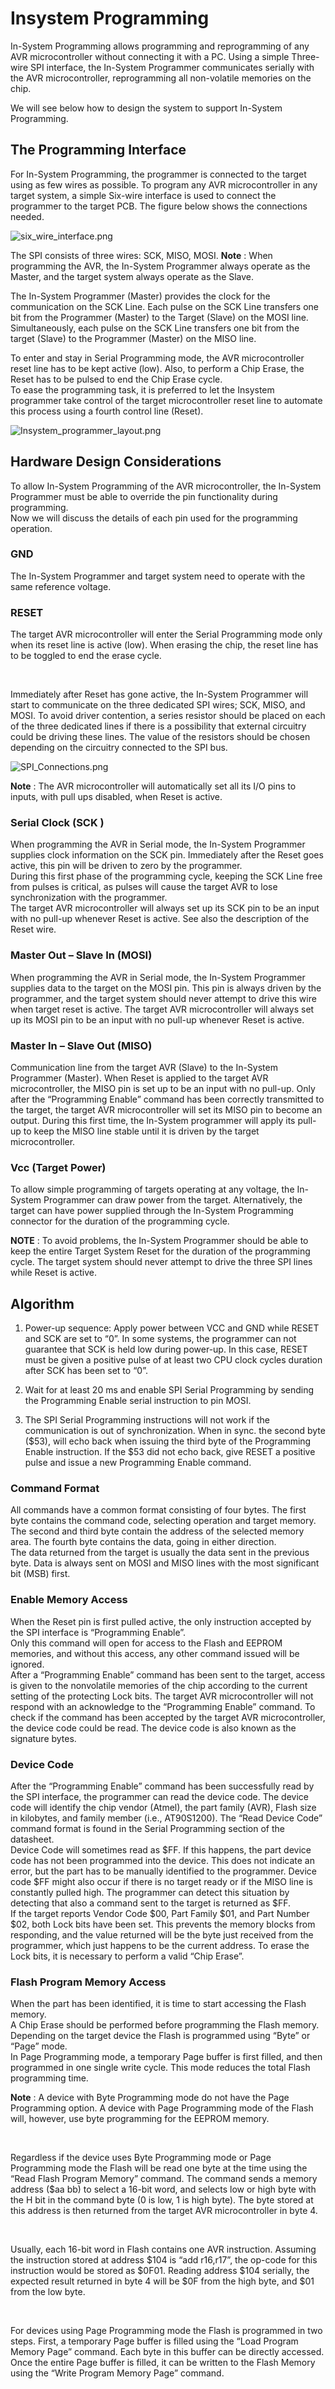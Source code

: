 # Insystem Programming 

In-System Programming allows programming and reprogramming of any AVR microcontroller without connecting it with a PC. Using a simple Three-wire SPI interface, the In-System Programmer communicates serially with the AVR microcontroller, reprogramming all non-volatile memories on the chip. 

We will see below how to design the system to support In-System Programming.

## The Programming Interface

For In-System Programming, the programmer is connected to the target using as few wires as possible. To program any AVR microcontroller in any target system, a simple Six-wire interface is used to connect the programmer to the target PCB. The figure below shows the connections needed.

![six_wire_interface.png](https://github.com/sabSAThai/Advitiya/blob/master/images/six_wire_interface.png)

The SPI consists of three wires: SCK, MISO, MOSI.
**Note** : When programming the AVR, the In-System Programmer always operate as the Master, and the target system always operate as the Slave. 

The In-System Programmer (Master) provides the clock for the communication on the SCK Line. Each pulse on the SCK Line transfers one bit from the Programmer (Master) to the Target (Slave) on the MOSI line. Simultaneously, each pulse on the SCK Line transfers one bit from the target (Slave) to the Programmer (Master) on the MISO line.
</br>

To enter and stay in Serial Programming mode, the AVR microcontroller reset line has to be kept active (low).
Also, to perform a Chip Erase, the Reset has to be pulsed to end the Chip Erase cycle.
</br>
To ease the programming task, it is preferred to let the Insystem programmer take control of the target microcontroller reset line to automate this process using a fourth control line (Reset).

![Insystem_programmer_layout.png](https://github.com/sabSAThai/Advitiya/blob/master/images/Insystem_programmer_layout.png)

## Hardware Design Considerations
To allow In-System Programming of the AVR microcontroller, the In-System Programmer must be able to
override the pin functionality during programming. 
</br>
Now we will discuss the details of each pin used for the programming operation.

### GND
The In-System Programmer and target system need to operate with the same reference voltage.

### RESET
The target AVR microcontroller will enter the Serial Programming mode only when its reset line is active (low).
When erasing the chip, the reset line has to be toggled to end the erase cycle.

</br>

Immediately after Reset has gone active, the In-System Programmer will start to communicate on the
three dedicated SPI wires; SCK, MISO, and MOSI. To avoid driver contention, a series resistor should be
placed on each of the three dedicated lines if there is a possibility that external circuitry could be driving
these lines. The value of the resistors should be chosen depending on the circuitry connected to the SPI
bus.

![SPI_Connections.png](https://github.com/sabSAThai/Advitiya/blob/master/images/SPI_Connections.png)


**Note** : The AVR microcontroller will automatically set all its I/O pins to inputs, with pull ups disabled,
when Reset is active. 

### Serial Clock (SCK )
When programming the AVR in Serial mode, the In-System Programmer supplies clock information on the
SCK pin. Immediately after the Reset goes active, this pin will be driven to zero by the programmer.
</br>
During this first phase of the programming cycle, keeping the SCK Line free from pulses is critical, as pulses will cause the target AVR to lose synchronization with the programmer.
</br>
The target AVR microcontroller will always set up its SCK pin to be an input with no pull-up whenever
Reset is active. See also the description of the Reset wire.

### Master Out – Slave In (MOSI)
When programming the AVR in Serial mode, the In-System Programmer supplies data to the target on
the MOSI pin. This pin is always driven by the programmer, and the target system should never attempt
to drive this wire when target reset is active.
The target AVR microcontroller will always set up its MOSI pin to be an input with no pull-up whenever
Reset is active.


### Master In – Slave Out (MISO)
Communication line from the target AVR (Slave) to the In-System Programmer (Master). 
When Reset is applied to the target AVR microcontroller, the MISO pin is set up to be an input with no
pull-up. Only after the “Programming Enable” command has been correctly transmitted to the target, the
target AVR microcontroller will set its MISO pin to become an output. During this first time, the In-System
programmer will apply its pull-up to keep the MISO line stable until it is driven by the target
microcontroller.

### Vcc (Target Power)
To allow simple programming of targets operating at any voltage, the In-System Programmer can draw power from the
target. Alternatively, the target can have power supplied through the In-System Programming connector for the duration of the programming cycle.

**NOTE** : To avoid problems, the In-System Programmer should be able to keep the entire Target System Reset for
the duration of the programming cycle. The target system should never attempt to drive the three SPI
lines while Reset is active.



## Algorithm

1. Power-up sequence:
Apply power between VCC and GND while RESET and SCK are set to “0”. In some systems, the programmer can not guarantee that SCK is held low during power-up. In this case, RESET must be given a positive pulse of at least two CPU clock cycles duration after SCK has been set to “0”.

2. Wait for at least 20 ms and enable SPI Serial Programming by sending the Programming Enable serial instruction to pin MOSI.

3. The SPI Serial Programming instructions will not work if the communication is out of synchronization. When in sync. the second byte ($53), will echo back when issuing the third byte of the Programming Enable instruction. If the
$53 did not echo back, give RESET a positive pulse and issue a new Programming Enable command.

### Command Format
All commands have a common format consisting of four bytes. The first byte contains the command code,
selecting operation and target memory. The second and third byte contain the address of the selected
memory area. The fourth byte contains the data, going in either direction. 
</br>
The data returned from the target is usually the data sent in the previous byte. Data is always sent on MOSI and MISO lines with the most significant bit (MSB) first.

### Enable Memory Access
When the Reset pin is first pulled active, the only instruction accepted by the SPI interface is “Programming Enable”.
</br>
Only this command will open for access to the Flash and EEPROM memories, and without this access, any other command issued will be ignored.
</br>
After a “Programming Enable” command has been sent to the target, access is given to the nonvolatile
memories of the chip according to the current setting of the protecting Lock bits.
The target AVR microcontroller will not respond with an acknowledge to the “Programming Enable”
command. To check if the command has been accepted by the target AVR microcontroller, the device
code could be read. The device code is also known as the signature bytes.

### Device Code
After the “Programming Enable” command has been successfully read by the SPI interface, the
programmer can read the device code. The device code will identify the chip vendor (Atmel), the part
family (AVR), Flash size in kilobytes, and family member (i.e., AT90S1200). The “Read Device Code”
command format is found in the Serial Programming section of the datasheet.
</br>
Device Code will sometimes read as $FF. If this happens, the part device
code has not been programmed into the device. This does not indicate an error, but the part has to be
manually identified to the programmer.
Device code $FF might also occur if there is no target ready or if the MISO line is constantly pulled high.
The programmer can detect this situation by detecting that also a command sent to the target is returned
as $FF.
</br>
If the target reports Vendor Code $00, Part Family $01, and Part Number $02, both Lock bits have been
set. This prevents the memory blocks from responding, and the value returned will be the byte just
received from the programmer, which just happens to be the current address. To erase the Lock bits, it is
necessary to perform a valid “Chip Erase”.

### Flash Program Memory Access

When the part has been identified, it is time to start accessing the Flash memory. 
</br>
A Chip Erase should be performed before programming the Flash memory. Depending on the target device the Flash is programmed using “Byte” or “Page” mode.
</br>
In Page Programming mode, a temporary Page buffer is first filled, and then programmed in one single write
cycle. This mode reduces the total Flash programming time.
</br>

**Note** : A device with Byte Programming mode do not have the Page Programming option. A device with Page Programming mode of the Flash will, however, use byte programming for the EEPROM memory.  

</br>

Regardless if the device uses Byte Programming mode or Page Programming mode the Flash will be
read one byte at the time using the “Read Flash Program Memory” command. The command sends a
memory address ($aa bb) to select a 16-bit word, and selects low or high byte with the H bit in the
command byte (0 is low, 1 is high byte). The byte stored at this address is then returned from the target
AVR microcontroller in byte 4.

</br>

Usually, each 16-bit word in Flash contains one AVR instruction. Assuming the instruction stored at
address $104 is “add r16,r17”, the op-code for this instruction would be stored as $0F01. Reading
address $104 serially, the expected result returned in byte 4 will be $0F from the high byte, and $01 from
the low byte.

</br>

For devices using Page Programming mode the Flash is programmed in two steps. First, a temporary
Page buffer is filled using the “Load Program Memory Page” command. Each byte in this buffer can be
directly accessed. Once the entire Page buffer is filled, it can be written to the Flash Memory using the
“Write Program Memory Page” command.
